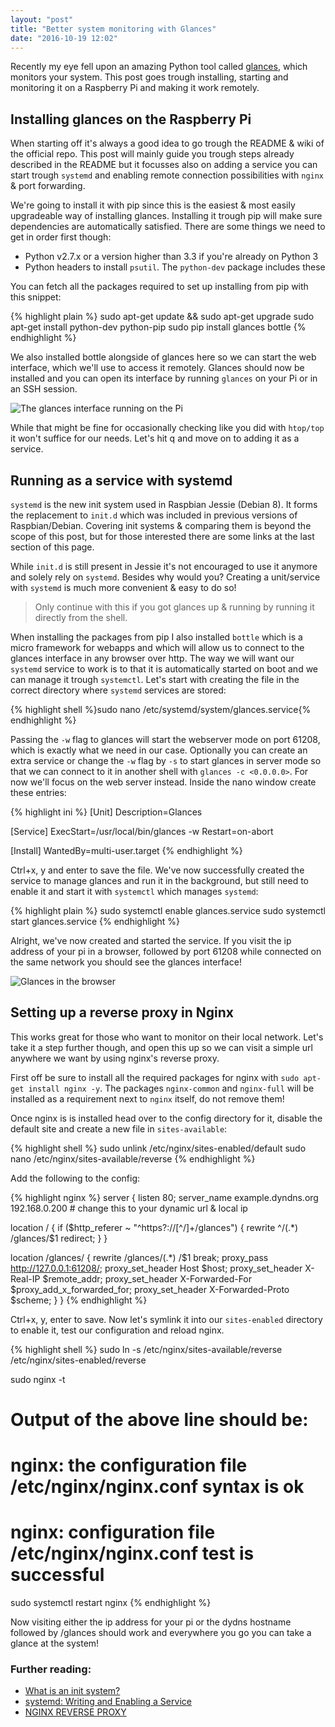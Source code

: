 ```yaml
---
layout: "post"
title: "Better system monitoring with Glances"
date: "2016-10-19 12:02"
---
```


Recently my eye fell upon an amazing Python tool called [glances](https://github.com/nicolargo/glances), which monitors your system. This post goes trough installing, starting and monitoring it on a Raspberry Pi and making it work remotely.

## Installing glances on the Raspberry Pi
When starting off it's always a good idea to go trough the README & wiki of the official repo. This post will mainly guide you trough steps already described in the README but it focusses also on adding a service you can start trough `systemd` and enabling remote connection possibilities with `nginx` & port forwarding.

We're going to install it with pip since this is the easiest & most easily upgradeable way of installing glances.
Installing it trough pip will make sure dependencies are automatically satisfied. There are some things we need to get in order first though:

* Python v2.7.x or a version higher than 3.3 if you're already on Python 3
* Python headers to install `psutil`. The `python-dev` package includes these

You can fetch all the packages required to set up installing from pip with this snippet:

{% highlight plain %}
sudo apt-get update && sudo apt-get upgrade
sudo apt-get install python-dev python-pip
sudo pip install glances bottle
{% endhighlight %}

We also installed bottle alongside of glances here so we can start the web interface, which we'll use to access it remotely. Glances should now be installed and you can open its interface by running `glances` on your Pi or in an SSH session.

![The glances interface running on the Pi](https://res.cloudinary.com/thibault-maekelbergh/image/upload/c_scale,w_1609/v1476951307/Glances/Screen_Shot_2016-10-20_at_10.13.24.png)

While that might be fine for occasionally checking like you did with `htop/top` it won't suffice for our needs. Let's hit q and move on to adding it as a service.

## Running as a service with systemd
`systemd` is the new init system used in Raspbian Jessie (Debian 8). It forms the replacement to `init.d` which was included in previous versions of Raspbian/Debian. Covering init systems & comparing them is beyond the scope of this post, but for those interested there are some links at the last section of this page.

While `init.d` is still present in Jessie it's not encouraged to use it anymore and solely rely on `systemd`. Besides why would you? Creating a unit/service with `systemd` is much more convenient & easy to do so!

> Only continue with this if you got glances up & running by running it directly from the shell.

When installing the packages from pip I also installed `bottle` which is a micro framework for webapps and which will allow us to connect to the glances interface in any browser over http. The way we will want our `systemd` service to work is to that it is automatically started on boot and we can manage it trough `systemctl`. Let's start with creating the file in the correct directory where `systemd` services are stored:

{% highlight shell %}sudo nano /etc/systemd/system/glances.service{% endhighlight %}

Passing the `-w` flag to glances will start the webserver mode on port 61208, which is exactly what we need in our case. Optionally you can create an extra service or change the `-w` flag by `-s` to start glances in server mode so that we can connect to it in another shell with `glances -c <0.0.0.0>`. For now we'll focus on the web server instead. Inside the nano window create these entries:

{% highlight ini %}
[Unit]
Description=Glances

[Service]
ExecStart=/usr/local/bin/glances -w
Restart=on-abort

[Install]
WantedBy=multi-user.target
{% endhighlight %}

Ctrl+x, y and enter to save the file. We've now successfully created the service to manage glances and run it in the background, but still need to enable it and start it with `systemctl` which manages `systemd`:

{% highlight plain %}
sudo systemctl enable glances.service
sudo systemctl start glances.service
{% endhighlight %}

Alright, we've now created and started the service. If you visit the ip address of your pi in a browser, followed by port 61208 while connected on the same network you should see the glances interface!

![Glances in the browser](https://res.cloudinary.com/thibault-maekelbergh/image/upload/c_scale,h_744/v1476981340/Glances/Screen_Shot_2016-10-20_at_18.35.05.png)

## Setting up a reverse proxy in Nginx
This works great for those who want to monitor on their local network. Let's take it a step further though, and open this up so we can visit a simple url anywhere we want by using nginx's reverse proxy.

First off be sure to install all the required packages for nginx with `sudo apt-get install nginx -y`. The packages `nginx-common` and `nginx-full` will be installed as a requirement next to `nginx` itself, do not remove them!

Once nginx is is installed head over to the config directory for it, disable the default site and create a new file in `sites-available`:

{% highlight shell %}
sudo unlink /etc/nginx/sites-enabled/default
sudo nano /etc/nginx/sites-available/reverse
{% endhighlight %}

Add the following to the config:

{% highlight nginx %}
server {
  listen 80;
  server_name example.dyndns.org 192.168.0.200 # change this to your dynamic url & local ip

  location / {
    if ($http_referer ~ "^https?://[^/]+/glances") {
      rewrite ^/(.*) /glances/$1 redirect;
    }
  }

  location /glances/ {
    rewrite /glances/(.*) /$1 break;
    proxy_pass http://127.0.0.1:61208/;
    proxy_set_header Host $host;
    proxy_set_header X-Real-IP $remote_addr;
    proxy_set_header X-Forwarded-For $proxy_add_x_forwarded_for;
    proxy_set_header X-Forwarded-Proto $scheme;
  }
}
{% endhighlight %}

Ctrl+x, y, enter to save. Now let's symlink it into our `sites-enabled` directory to enable it, test our configuration and reload nginx.

{% highlight shell %}
sudo ln -s /etc/nginx/sites-available/reverse /etc/nginx/sites-enabled/reverse

sudo nginx -t
# Output of the above line should be:
# nginx: the configuration file /etc/nginx/nginx.conf syntax is ok
# nginx: configuration file /etc/nginx/nginx.conf test is successful

sudo systemctl restart nginx
{% endhighlight %}

Now visiting either the ip address for your pi or the dydns hostname followed by /glances should work and everywhere you go you can take a glance at the system!

### Further reading:
* [What is an init system?](https://fedoramagazine.org/what-is-an-init-system/)
* [systemd: Writing and Enabling a Service](https://learn.adafruit.com/running-programs-automatically-on-your-tiny-computer/systemd-writing-and-enabling-a-service)
* [NGINX REVERSE PROXY](https://www.nginx.com/resources/admin-guide/reverse-proxy/)
